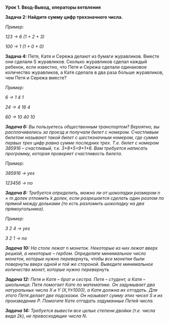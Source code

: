 <b>Урок 1. Ввод-Вывод, операторы ветвления</b>

<b>Задача 2: Найдите сумму цифр трехзначного числа.</b>

*Пример:*

<i>123 -> 6 (1 + 2 + 3)

100 -> 1 (1 + 0 + 0)</i>

<b>Задача 4:</b>
Петя, Катя и Сережа делают из бумаги журавликов. Вместе они сделали S журавликов. Сколько журавликов сделал каждый ребенок, если известно, что Петя и Сережа сделали одинаковое количество журавликов, а Катя сделала в два раза больше журавликов, чем Петя и Сережа вместе?

*Пример:*

<i>6 -> 1  4  1

24 -> 4  16  4

60 -> 10  40  10<i/>
    
<b>Задача 6:</b>
Вы пользуетесь общественным транспортом? Вероятно, вы расплачивались за проезд и получали билет с номером. Счастливым билетом называют такой билет с шестизначным номером, где сумма первых трех цифр равна сумме последних трех. Т.е. билет с номером 385916 – счастливый, т.к. 3+8+5=9+1+6. Вам требуется написать программу, которая проверяет счастливость билета.

*Пример:*

<i>385916 -> yes

123456 -> no</i>

<b>Задача 8:</b> 
Требуется определить, можно ли от шоколадки размером n × m долек отломить k долек, если разрешается сделать один разлом по прямой между дольками (то есть разломить шоколадку на два прямоугольника).

*Пример:*

<i>3 2 4 -> yes

3 2 1 -> no</i>

<b>Задача 10:</b> 
На столе лежат n монеток. Некоторые из них лежат вверх решкой, а некоторые – гербом. Определите минимальное число монеток, которые нужно перевернуть, чтобы все монетки были повернуты вверх одной и той же стороной. Выведите минимальное количество монет, которые нужно перевернуть

<b>Задача 12:</b> 
Петя и Катя – брат и сестра. Петя – студент, а Катя – школьница. Петя помогает Кате по математике. Он задумывает два натуральных числа X и Y (X,Y≤1000), а Катя должна их отгадать. Для этого Петя делает две подсказки. Он называет сумму этих чисел S и их произведение P. Помогите Кате отгадать задуманные Петей числа.

<b>Задача 14:</b> 
Требуется вывести все целые степени двойки (т.е. числа вида 2k), не превосходящие числа N.
